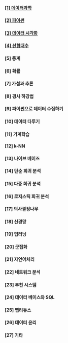 #### [[1] 데이터과학](https://github.com/dnwjddl/TIL/blob/master/DataScience/%5B1%5D%20%EB%8D%B0%EC%9D%B4%ED%84%B0%EA%B3%BC%ED%95%99.ipynb)
#### [[2] 파이썬](https://github.com/dnwjddl/TIL/blob/master/DataScience/%5B2%5D%20python.ipynb)
#### [[3] 데이터 시각화](https://github.com/dnwjddl/TIL/blob/master/DataScience/%5B3%5D%20%EB%8D%B0%EC%9D%B4%ED%84%B0%20%EC%8B%9C%EA%B0%81%ED%99%94.ipynb)
#### [[4] 선형대수](https://github.com/dnwjddl/TIL/blob/master/DataScience/%5B4%5D%20%EC%84%A0%ED%98%95%EB%8C%80%EC%88%98.ipynb)
#### [5] 통계
#### [6] 확률
#### [7] 가설과 추론
#### [8] 경사 하강법
#### [9] 파이썬으로 데이터 수집하기
#### [10] 데이터 다루기
#### [11] 기계학습
#### [12] k-NN
#### [13] 나이브 베이즈
#### [14] 단순 회귀 분석
#### [15] 다중 회귀 분석
#### [16] 로지스틱 회귀 분석
#### [17] 의사결정나무
#### [18] 신경망
#### [19] 딥러닝
#### [20] 군집화
#### [21] 자연어처리
#### [22] 네트워크 분석
#### [23] 추천 시스템
#### [24] 데이터 베이스와 SQL
#### [25] 맵리듀스
#### [26] 데이터 윤리
#### [27] 기타

